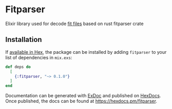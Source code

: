 # Fitparser
Elixir library used for decode [fit files](https://developer.garmin.com/fit/overview/) based on rust fitparser crate

## Installation

If [available in Hex](https://hex.pm/docs/publish), the package can be installed
by adding `fitparser` to your list of dependencies in `mix.exs`:

```elixir
def deps do
  [
    {:fitparser, "~> 0.1.0"}
  ]
end
```

Documentation can be generated with [ExDoc](https://github.com/elixir-lang/ex_doc)
and published on [HexDocs](https://hexdocs.pm). Once published, the docs can
be found at <https://hexdocs.pm/fitparser>.


